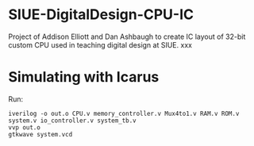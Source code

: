 # SIUE-DigitalDesign-CPU-IC
Project of Addison Elliott and Dan Ashbaugh to create IC layout of 32-bit custom CPU used in teaching digital design at SIUE.
xxx
# Simulating with Icarus
Run:
```
iverilog -o out.o CPU.v memory_controller.v Mux4to1.v RAM.v ROM.v system.v io_controller.v system_tb.v
vvp out.o
gtkwave system.vcd
```
